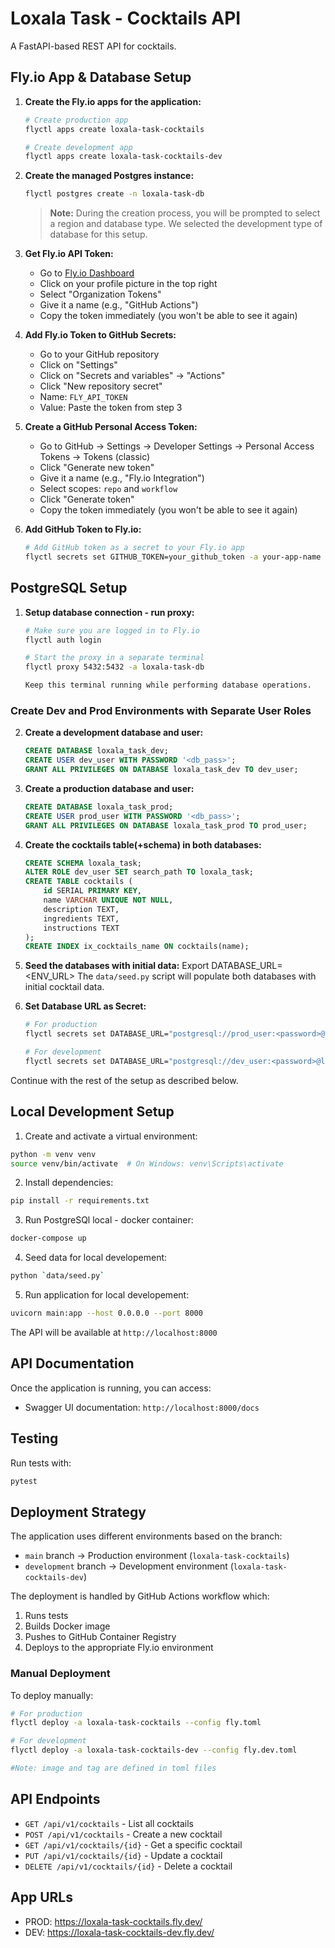# Loxala Task - Cocktails API

A FastAPI-based REST API for cocktails.

## Fly.io App & Database Setup

1. **Create the Fly.io apps for the application:**
   ```bash
   # Create production app
   flyctl apps create loxala-task-cocktails
   
   # Create development app
   flyctl apps create loxala-task-cocktails-dev
   ```

2. **Create the managed Postgres instance:**
   ```bash
   flyctl postgres create -n loxala-task-db
   ```
   > **Note:** During the creation process, you will be prompted to select a region and database type. We selected the development type of database for this setup.

3. **Get Fly.io API Token:**
     - Go to [Fly.io Dashboard](https://fly.io/dashboard)
     - Click on your profile picture in the top right
     - Select "Organization Tokens"
     - Give it a name (e.g., "GitHub Actions")
     - Copy the token immediately (you won't be able to see it again)
   

4. **Add Fly.io Token to GitHub Secrets:**
   - Go to your GitHub repository
   - Click on "Settings"
   - Click on "Secrets and variables" → "Actions"
   - Click "New repository secret"
   - Name: `FLY_API_TOKEN`
   - Value: Paste the token from step 3

5. **Create a GitHub Personal Access Token:**
   - Go to GitHub → Settings → Developer Settings → Personal Access Tokens → Tokens (classic)
   - Click "Generate new token"
   - Give it a name (e.g., "Fly.io Integration")
   - Select scopes: `repo` and `workflow`
   - Click "Generate token"
   - Copy the token immediately (you won't be able to see it again)

6. **Add GitHub Token to Fly.io:**
   ```bash
   # Add GitHub token as a secret to your Fly.io app
   flyctl secrets set GITHUB_TOKEN=your_github_token -a your-app-name
   ```

## PostgreSQL Setup

1. **Setup database connection - run proxy:**
   ```bash
   # Make sure you are logged in to Fly.io
   flyctl auth login

   # Start the proxy in a separate terminal
   flyctl proxy 5432:5432 -a loxala-task-db

   Keep this terminal running while performing database operations.

### Create Dev and Prod Environments with Separate User Roles
2. **Create a development database and user:**
   ```sql
   CREATE DATABASE loxala_task_dev;
   CREATE USER dev_user WITH PASSWORD '<db_pass>';
   GRANT ALL PRIVILEGES ON DATABASE loxala_task_dev TO dev_user;
   ```

3. **Create a production database and user:**
   ```sql
   CREATE DATABASE loxala_task_prod;
   CREATE USER prod_user WITH PASSWORD '<db_pass>';
   GRANT ALL PRIVILEGES ON DATABASE loxala_task_prod TO prod_user;
   ```

4. **Create the cocktails table(+schema) in both databases:**
   ```sql
   CREATE SCHEMA loxala_task; 
   ALTER ROLE dev_user SET search_path TO loxala_task;
   CREATE TABLE cocktails (
       id SERIAL PRIMARY KEY,
       name VARCHAR UNIQUE NOT NULL,
       description TEXT,
       ingredients TEXT,
       instructions TEXT
   );
   CREATE INDEX ix_cocktails_name ON cocktails(name);
   ```

5. **Seed the databases with initial data:**
   Export DATABASE_URL=<ENV_URL>
   The `data/seed.py` script will populate both databases with initial cocktail data.
   
6. **Set Database URL as Secret:**
   ```bash
   # For production
   flyctl secrets set DATABASE_URL="postgresql://prod_user:<password>@loxala-task-db.flycast:5432/loxala_task_prod" -a loxala-task-cocktails

   # For development
   flyctl secrets set DATABASE_URL="postgresql://dev_user:<password>@loxala-task-db.flycast:5432/loxala_task_dev" -a loxala-task-cocktails-dev
   ```

Continue with the rest of the setup as described below.

## Local Development Setup

1. Create and activate a virtual environment:
```bash
python -m venv venv
source venv/bin/activate  # On Windows: venv\Scripts\activate
```

2. Install dependencies:
```bash
pip install -r requirements.txt
```

3. Run PostgreSQl local - docker container:
```bash
docker-compose up
```

4. Seed data for local developement:
```bash
python `data/seed.py`
```

5. Run application for local developement:
```bash
uvicorn main:app --host 0.0.0.0 --port 8000
```

The API will be available at `http://localhost:8000`

## API Documentation

Once the application is running, you can access:
- Swagger UI documentation: `http://localhost:8000/docs`


## Testing

Run tests with:
```bash
pytest
```

## Deployment Strategy

The application uses different environments based on the branch:
- `main` branch → Production environment (`loxala-task-cocktails`)
- `development` branch → Development environment (`loxala-task-cocktails-dev`)

The deployment is handled by GitHub Actions workflow which:
1. Runs tests
2. Builds Docker image
3. Pushes to GitHub Container Registry
4. Deploys to the appropriate Fly.io environment

### Manual Deployment

To deploy manually:
```bash
# For production
flyctl deploy -a loxala-task-cocktails --config fly.toml 

# For development
flyctl deploy -a loxala-task-cocktails-dev --config fly.dev.toml 

#Note: image and tag are defined in toml files
```

## API Endpoints

- `GET /api/v1/cocktails` - List all cocktails
- `POST /api/v1/cocktails` - Create a new cocktail
- `GET /api/v1/cocktails/{id}` - Get a specific cocktail
- `PUT /api/v1/cocktails/{id}` - Update a cocktail
- `DELETE /api/v1/cocktails/{id}` - Delete a cocktail 

## App URLs
- PROD: https://loxala-task-cocktails.fly.dev/
- DEV: https://loxala-task-cocktails-dev.fly.dev/
